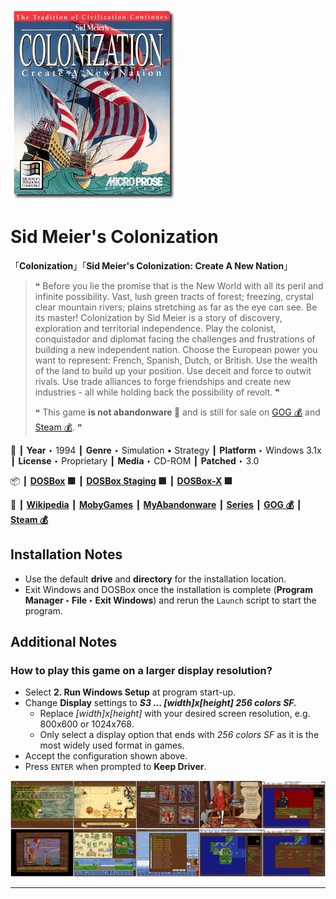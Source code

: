 ![](Thumbnail.png "application-thumbnail")

# Sid Meier's Colonization

「**Colonization**」「**Sid Meier's Colonization: Create A New Nation**」

> ❝ Before you lie the promise that is the New World with all its peril and infinite possibility. Vast, lush green tracts of forest; freezing, crystal clear mountain rivers; plains stretching as far as the eye can see. Be its master! Colonization by Sid Meier is a story of discovery, exploration and territorial independence. Play the colonist, conquistador and diplomat facing the challenges and frustrations of building a new independent nation. Choose the European power you want to represent: French, Spanish, Dutch, or British. Use the wealth of the land to build up your position. Use deceit and force to outwit rivals. Use trade alliances to forge friendships and create new industries - all while holding back the possibility of revolt. ❞
>
> ❝ This game **is not abandonware 🚫** and is still for sale on [GOG 💰](https://gog.com/en/game/sid_meiers_colonization) and [Steam 💰](https://store.steampowered.com/app/327400/Sid_Meiers_Colonization_Classic/). ❞
>

📌 ┃ **Year** ‣ 1994 ┃ **Genre** ‣ Simulation • Strategy ┃ **Platform** ‣ Windows 3.1x ┃ **License** ‣ Proprietary ┃ **Media** ‣ CD-ROM ┃ **Patched** ‣ 3.0 

📦 ┃ **[DOSBox](https://www.dosbox.com/) 🟩** ┃ **[DOSBox Staging](https://dosbox-staging.github.io/) 🟩** ┃ **[DOSBox-X](https://dosbox-x.com/) 🟩** 

📎 ┃ **[Wikipedia](https://en.wikipedia.org/wiki/Sid_Meier%27s_Colonization)** ┃ **[MobyGames](https://www.mobygames.com/game/366/sid-meiers-colonization/)** ┃ **[MyAbandonware](https://www.myabandonware.com/game/sid-meier-s-colonization-28t)** ┃ **[Series](https://en.wikipedia.org/wiki/Civilization_(series))** ┃ **[GOG 💰](https://gog.com/en/game/sid_meiers_colonization)** ┃ **[Steam 💰](https://store.steampowered.com/app/327400/Sid_Meiers_Colonization_Classic/)** 

## Installation Notes
- Use the default **drive** and **directory** for the installation location.
- Exit Windows and DOSBox once the installation is complete (**Program Manager ‣ File ‣ Exit Windows**) and rerun the `Launch` script to start the program.

## Additional Notes
### How to play this game on a larger display resolution?
- Select **2. Run Windows Setup** at program start-up.
- Change **Display** settings to _**S3 ... [width]x[height] 256 colors SF.**_
  - Replace *[width]x[height]* with your desired screen resolution, e.g. 800x600 or 1024x768.
  - Only select a display option that ends with *256 colors SF* as it is the most widely used format in games.
- Accept the configuration shown above.
- Press `ENTER` when prompted to **Keep Driver**.

![](Montage.png "Sid Meier's Colonization")

---

